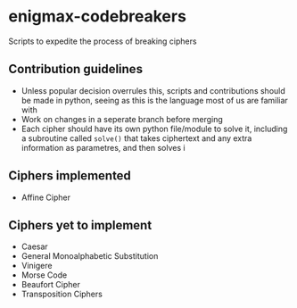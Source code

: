 # enigmax-codebreakers
Scripts to expedite the process of breaking ciphers
## Contribution guidelines
- Unless popular decision overrules this, scripts and contributions should be made in python, seeing as this is the language most of us are familiar with
- Work on changes in a seperate branch before merging
- Each cipher should have its own python file/module to solve it, including a subroutine called `solve()` that takes ciphertext and any extra information as parametres, and then solves i
## Ciphers implemented
- Affine Cipher
## Ciphers yet to implement
- Caesar
- General Monoalphabetic Substitution
- Vinigere
- Morse Code
- Beaufort Cipher
- Transposition Ciphers
